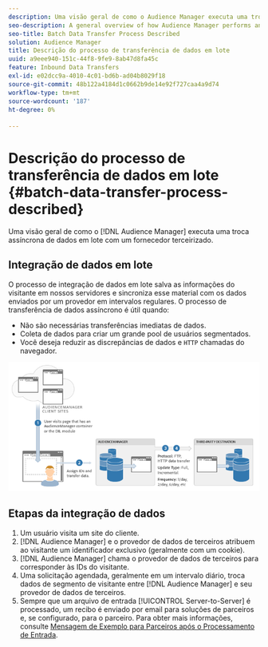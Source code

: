 ```yaml
---
description: Uma visão geral de como o Audience Manager executa uma troca assíncrona de dados em lote com um fornecedor terceirizado.
seo-description: A general overview of how Audience Manager performs an asynchronous batch data exchange with a third-party vendor.
seo-title: Batch Data Transfer Process Described
solution: Audience Manager
title: Descrição do processo de transferência de dados em lote
uuid: a9eee940-151c-44f8-9fe9-8ab47d8fa45c
feature: Inbound Data Transfers
exl-id: e02dcc9a-4010-4c01-bd6b-ad04b8029f18
source-git-commit: 48b122a4184d1c0662b9de14e92f727caa4a9d74
workflow-type: tm+mt
source-wordcount: '187'
ht-degree: 0%

---
```


# Descrição do processo de transferência de dados em lote {#batch-data-transfer-process-described}

Uma visão geral de como o [!DNL Audience Manager] executa uma troca assíncrona de dados em lote com um fornecedor terceirizado.

## Integração de dados em lote

<!-- c_async.xml -->

O processo de integração de dados em lote salva as informações do visitante em nossos servidores e sincroniza esse material com os dados enviados por um provedor em intervalos regulares. O processo de transferência de dados assíncrono é útil quando:

* Não são necessárias transferências imediatas de dados.
* Coleta de dados para criar um grande pool de usuários segmentados.
* Você deseja reduzir as discrepâncias de dados e `HTTP` chamadas do navegador.

![](assets/s2s_70.png)

## Etapas da integração de dados

1. Um usuário visita um site do cliente.
1. [!DNL Audience Manager] e o provedor de dados de terceiros atribuem ao visitante um identificador exclusivo (geralmente com um cookie).
1. [!DNL Audience Manager] chama o provedor de dados de terceiros para corresponder às IDs do visitante.
1. Uma solicitação agendada, geralmente em um intervalo diário, troca dados de segmento de visitante entre [!DNL Audience Manager] e seu provedor de dados de terceiros.
1. Sempre que um arquivo de entrada [!UICONTROL Server-to-Server] é processado, um recibo é enviado por email para soluções de parceiros e, se configurado, para o parceiro. Para obter mais informações, consulte [Mensagem de Exemplo para Parceiros após o Processamento de Entrada](../../../integration/sending-audience-data/batch-data-transfer-explained/inbound-receipt-message.md).
